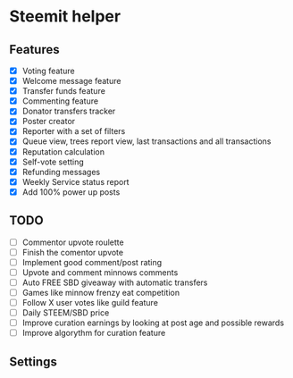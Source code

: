 # Steemit helper



## Features
- [x] Voting feature
- [x] Welcome message feature
- [x] Transfer funds feature
- [x] Commenting feature
- [x] Donator transfers tracker
- [x] Poster creator
- [x] Reporter with a set of filters
- [x] Queue view, trees report view, last transactions and all transactions
- [x] Reputation calculation
- [x] Self-vote setting
- [x] Refunding messages
- [x] Weekly Service status report
- [x] Add 100% power up posts

## TODO
- [ ] Commentor upvote roulette
- [ ] Finish the comentor upvote
- [ ] Implement good comment/post rating
- [ ] Upvote and comment minnows comments
- [ ] Auto FREE SBD giveaway with automatic transfers
- [ ] Games like minnow frenzy eat competition
- [ ] Follow X user votes like guild feature
- [ ] Daily STEEM/SBD price
- [ ] Improve curation earnings by looking at post age and possible rewards
- [ ] Improve algorythm for curation feature

## Settings
